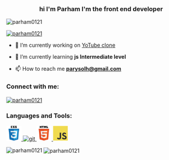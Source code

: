 <h3 align="center">hi I'm Parham
I'm the front end developer</h3>

<p align="left"> <img src="https://komarev.com/ghpvc/?username=parham0121&label=Profile%20views&color=0e75b6&style=flat" alt="parham0121" /> </p>

<p align="left"> <a href="https://github.com/ryo-ma/github-profile-trophy"><img src="https://github-profile-trophy.vercel.app/?username=parham0121" alt="parham0121" /></a> </p>

- 🔭 I’m currently working on [YoTube clone](https://github.com/ecopy369/Youtube)

- 🌱 I’m currently learning **js Intermediate level**

- 📫 How to reach me **parysolh@gmail.com**

<h3 align="left">Connect with me:</h3>
<p align="left">
<a href="https://twitter.com/parham0121" target="blank"><img align="center" src="https://raw.githubusercontent.com/rahuldkjain/github-profile-readme-generator/master/src/images/icons/Social/twitter.svg" alt="parham0121" height="30" width="40" /></a>
</p>

<h3 align="left">Languages and Tools:</h3>
<p align="left"> <a href="https://www.w3schools.com/css/" target="_blank" rel="noreferrer"> <img src="https://raw.githubusercontent.com/devicons/devicon/master/icons/css3/css3-original-wordmark.svg" alt="css3" width="40" height="40"/> </a> <a href="https://git-scm.com/" target="_blank" rel="noreferrer"> <img src="https://www.vectorlogo.zone/logos/git-scm/git-scm-icon.svg" alt="git" width="40" height="40"/> </a> <a href="https://www.w3.org/html/" target="_blank" rel="noreferrer"> <img src="https://raw.githubusercontent.com/devicons/devicon/master/icons/html5/html5-original-wordmark.svg" alt="html5" width="40" height="40"/> </a> <a href="https://developer.mozilla.org/en-US/docs/Web/JavaScript" target="_blank" rel="noreferrer"> <img src="https://raw.githubusercontent.com/devicons/devicon/master/icons/javascript/javascript-original.svg" alt="javascript" width="40" height="40"/> </a> </p>

<p><img align="left" src="https://github-readme-stats.vercel.app/api/top-langs?username=parham0121&show_icons=true&locale=en&layout=compact" alt="parham0121" /></p>

<p>&nbsp;<img align="center" src="https://github-readme-stats.vercel.app/api?username=parham0121&show_icons=true&locale=en" alt="parham0121" /></p>
